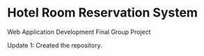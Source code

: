 # Hotel Room Reservation System
 Web Application Development Final Group Project

Update 1: Created the repository.
